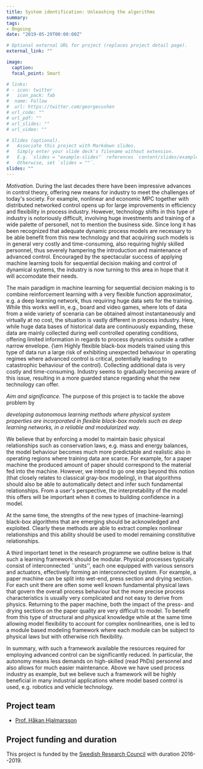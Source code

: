 ```yaml
---
title: System identification: Unleashing the algorithms
summary: 
tags:
- Ongoing
date: "2019-05-29T00:00:00Z"

# Optional external URL for project (replaces project detail page).
external_link: ""

image:
  caption: 
  focal_point: Smart

# links:
# - icon: twitter
#   icon_pack: fab
#  name: Follow
#  url: https://twitter.com/georgecushen
# url_code: ""
# url_pdf: ""
# url_slides: ""
# url_video: ""

# Slides (optional).
#   Associate this project with Markdown slides.
#   Simply enter your slide deck's filename without extension.
#   E.g. `slides = "example-slides"` references `content/slides/example-slides.md`.
#   Otherwise, set `slides = ""`.
slides: ""
---
```

*Motivation.* During the last decades there have been impressive advances in control
theory, offering new means for industry to meet the
challenges of today's society. For example, nonlinear and economic MPC
together with distributed networked control opens up for large
improvements in efficiency and flexibility in process
industry. However, technology shifts in this type of industry is
notoriously difficult, involving huge investments and training of a
wide palette of personell, not to mention the business side. Since long it
has been recognized that adequate dynamic process models are necessary
to be able benefit from this new technology and that acquiring such models
is in general very costly and time-consuming, also requiring highly
skilled personnel, thus severely hampering the introduction and maintenance of advanced
control. Encouraged by the spectacular success of applying
machine learning tools for sequential decision making and control of dynamical
systems, the industry is now turning to this area in hope that it will accomodate their needs. 

The main paradigm in machine learning for sequential decision making
is to combine reinforcement learning with a very flexible function
approximator, e.g. a deep learning network, thus requiring huge data
sets for the training. While this works well in,
e.g., board and video games, where lots of data from a wide variety
of scenaria can be obtained almost instantaneously and virtually at no cost, the
situation is vastly different in process industry. Here, while huge
data bases of historical data are continuously expanding, these data are
mainly collected during well controlled operating conditions, offering
limited information in regards to process dynamics outside a rather narrow
envelope. {\em Highly flexible black-box models trained using this type of
data run a large risk of exhibiting unexpected behaviour in
operating regimes where advanced control is critical, potentially
leading to catastrophic behaviour of the control}. Collecting
additional data is very costly and time-consuming. Industry seems to 
gradually becoming aware of this issue, resulting in a more guarded stance
regarding what the new technology can offer.

*Aim and significance.*  The purpose of this project is to
tackle the above problem by

*developing autonomous learning methods where physical system properties are incorporated in flexible black-box models such as deep learning networks, in a reliable and modularized way.*

We believe that by enforcing a model to maintain basic physical
relationships such as conservation laws, e.g. mass and energy
balances, the model behaviour becomes much more predictable and
realistic also in operating regions where training data are
scarce. For example, for a paper machine the produced amount of
paper should correspond to the material fed into the machine. However,
we intend to go one step beyond this notion (that closely relates to
classical gray-box modeling), in that algorithms should also be able to
automatically detect and infer such fundamental relationships. From a
user's perspective, the interpretability of the model this offers will
be important when it comes to building confidence in a model. 

At the same time, the strengths of the new types of 
(machine-learning) black-box algorithms that are emerging should be acknowledged and
exploited. Clearly these methods are able to extract complex nonlinear
relationships and this ability should be used to model remaining
constitutive relationships. 

A third important tenet in the research programme we outline below is
that such a learning framework should be modular. Physical processes
typically consist of interconnected ``units'', each one equipped with
various sensors and actuators, effectively forming an interconnected
system. For example, a paper machine can be split into wet-end,
press section and drying section. For each unit there are often some
well known fundamental physical laws that govern the overall process
behaviour but the more precise process characteristics is usually very
complicated and not easy to derive from physics. Returning to
the paper machine, both the impact of the press- and drying sections
on the paper quality are very difficult to model. To benefit from this
type of structural and physical knowledge while at the same time
allowing model flexibility to account for complex nonlinearities, one
is led to a module based modeling framework where each module can be
subject to physical laws but with otherwise rich flexibility. 

In summary, with such a framework available the resources
required for employing advanced control can be
significantly reduced. In particular, the autonomy means less demands
on high-skilled (read PhDs) personnel and also allows for much
easier maintenance. Above we have used 
process industry as example, but we believe such a framework will
be highly beneficial in many industrial applications where model based
control is used, e.g. robotics and vehicle technology. 

## Project team

* [Prof. Håkan Hjalmarsson](https://www.kth.se/profile/hjalmars) 

## Project funding and duration

This project is funded by the [Swedish Research Council](https://www.vr.se/english.html) with duration 2016--2019. 
